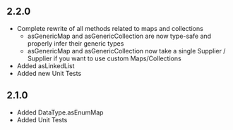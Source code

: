 ## 2.2.0
- Complete rewrite of all methods related to maps and collections
    - asGenericMap and asGenericCollection are now type-safe and properly infer their generic types
    - asGenericMap and asGenericCollection now take a single Supplier<Map> / Supplier<Collection> if you want to use custom Maps/Collections
- Added asLinkedList
- Added new Unit Tests 

## 2.1.0
- Added DataType.asEnumMap
- Added Unit Tests